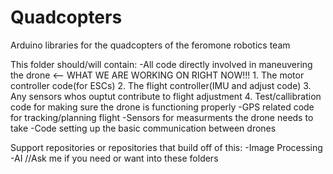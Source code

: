 # Quadcopters
Arduino libraries for the quadcopters of the feromone robotics team

This folder should/will contain:
-All code directly involved in maneuvering the drone                   <-- WHAT WE ARE WORKING ON RIGHT NOW!!!
    1. The motor controller code(for ESCs)
    2. The flight controller(IMU and adjust code)
    3. Any sensors whos ouptut contribute to flight adjustment
    4. Test/callibration code for making sure the drone is functioning properly
-GPS related code for tracking/planning flight
-Sensors for measurments the drone needs to take
-Code setting up the basic communication between drones

Support repositories or repositories that build off of this:
-Image Processing
-AI
//Ask me if you need or want into these folders
